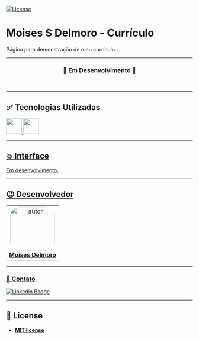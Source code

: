 [![License](https://img.shields.io/apm/l/vim-mode?color=blue)](http://badges.mit-license.org)

# Moises S Delmoro - Currículo
Página para demonstração de meu currículo.

---

<h3 align="center">🚧 Em Desenvolvimento 🚧</h3><br>

---
## :white_check_mark: Tecnologias Utilizadas
<a href="https://developer.mozilla.org/pt-BR/docs/Web/JavaScript" target="_blank"><img height="42" src="https://cdn.iconscout.com/icon/free/png-256/javascript-2752148-2284965.png" />
<a href="https://pt-br.reactjs.org/" target="_blank"><img height="42" src="https://cdn4.iconfinder.com/data/icons/logos-3/600/React.js_logo-512.png" />    

---
  
## :collision: Interface
  Em desenvolvimento.
  
---
  
## :wink: Desenvolvedor

<table  style="text-align:center; border: none" >
<tr>
<td align="center"> 
<a href="https://github.com/MoisesSDelmoro" styles="text-align:center;">
<img style="border-radius: 20%;" src="https://github.com/MoisesSDelmoro.png" width="120px;" alt="autor"/><br><strong> Moises Delmoro </strong>
</a>
</td>

</tr>
</table>

---
  
### :calling: Contato
  
[![Linkedin Badge](https://img.shields.io/badge/-Moises-blue?style=flat-square&logo=Linkedin&logoColor=white&link=https://www.linkedin.com/in/moises-s-delmoro-8747651ba/)](https://www.linkedin.com/in/moises-s-delmoro-8747651ba/)

---
## 📝 License
- **[MIT license](https://choosealicense.com/licenses/mit/)**
